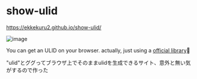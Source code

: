# show-ulid

https://ekkekuru2.github.io/show-ulid/

![image](https://github.com/ekkekuru2/show-ulid/assets/71656810/e8fb9744-f119-4a0f-8a26-be7adc120e63)


You can get an ULID on your browser. actually, just using a [official library](https://github.com/ulid/javascript)🤩

"ulid"とググってブラウザ上でそのままulidを生成できるサイト、意外と無い気がするので作った
